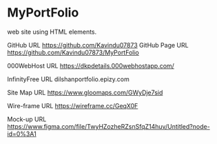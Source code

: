 # MyPortFolio
web site using HTML elements. 		

GitHub URL
https://github.com/Kavindu07873
GitHub Page URL
https://github.com/Kavindu07873/MyPortFolio

000WebHost URL
https://dkpdetails.000webhostapp.com/

InfinityFree URL
dilshanportfolio.epizy.com

Site Map URL
https://www.gloomaps.com/GWyDje7sid

Wire-frame URL
https://wireframe.cc/GeqX0F

Mock-up URL
https://www.figma.com/file/TwyHZozheRZsnSfqZ14huv/Untitled?node-id=0%3A1
